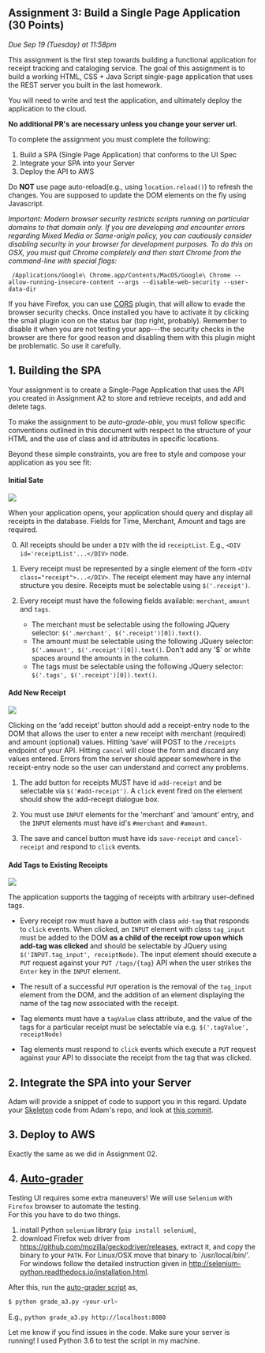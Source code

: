 Assignment 3: Build a Single Page Application (30 Points)
---
*Due Sep 19 (Tuesday) at 11:58pm*

This assignment is the first step towards building a functional application for receipt
tracking and cataloging service.  The goal of this assignment
is to build a working HTML, CSS + Java Script single-page application that uses the
REST server you built in the last homework.

You will need to write and test the application, and ultimately deploy the application
to the cloud.

**No additional PR's are necessary unless you change your server url.**

To complete the assignment you must complete the following:
1. Build a SPA (Single Page Application) that conforms to the UI Spec
2. Integrate your SPA into your Server
3. Deploy the API to AWS

Do **NOT** use page auto-reload(e.g., using `location.reload()`) to refresh the changes. 
You are supposed to update the DOM elements on the fly using Javascript. 


*Important: Modern browser security restricts scripts running on particular
domains to that domain only.  If you are developing and encounter errors
regarding Mixed Media or Same-origin policy, you can cautiously consider
disabling security in your browser for development purposes.  To do this on OSX,
you must quit Chrome completely and then start Chrome from the command-line with special flags:*
```
 /Applications/Google\ Chrome.app/Contents/MacOS/Google\ Chrome --allow-running-insecure-content --args --disable-web-security --user-data-dir
```

If you have Firefox, you can use
[CORS](https://addons.mozilla.org/en-US/firefox/addon/cors-everywhere/) plugin,
that will allow to evade the browser security checks. Once installed you have to
activate it by clicking the small plugin icon on the status bar (top right,
probably). Remember to disable it when you are not testing your app---the
security checks in the browser are there for good reason and disabling them
with this plugin might be problematic. So use it carefully.



## 1. Building the SPA
Your assignment is to create a Single-Page Application that uses the API you
created in Assignment A2 to store and retrieve receipts, and add and delete tags.

To make the assignment to be *auto-grade-able*, you must follow specific conventions outlined
in this document with respect to the structure of your HTML and the use of class and id attributes
in specific locations.

Beyond these simple constraints, you are free to style and compose your application as you see fit:

#### Initial Sate
![](is.png)

When your application opens, your application should query and display all receipts in the database.
Fields for Time, Merchant, Amount and tags are required.

0. All receipts should be under a `DIV` with the id `receiptList`. E.g., `<DIV id='receiptList'...</DIV>` node. 
1. Every receipt must be represented by a single element of the form `<DIV
   class="receipt">...</DIV>`.  The receipt element may have any internal structure you desire.
   Receipts must be selectable using `$('.receipt')`.

2. Every receipt must have the following fields available: `merchant`, `amount` and `tags`.
   * The merchant must be selectable using the following JQuery selector: `$('.merchant', $('.receipt')[0]).text()`.
   * The amount must be selectable using the following JQuery selector: `$('.amount', $('.receipt')[0]).text()`. Don't add any '$' or white spaces around the amounts in the column. 
   * The tags must be selectable using the following JQuery selector: `$('.tags', $('.receipt')[0]).text()`.

#### Add New Receipt
![](ar.png)

Clicking on the ‘add receipt’ button should add a receipt-entry node to the DOM that allows the user to enter a new receipt with merchant (required) and amount (optional) values.  Hitting ‘save’ will POST to the `/receipts` endpoint of your API.  Hitting `cancel` will close the form and discard any values entered.  Errors from the server should appear somewhere in the receipt-entry node so the user can understand and correct any problems.

1. The add button for receipts MUST have id `add-receipt` and be selectable via `$('#add-receipt')`.  A `click` event
fired on the element should show the add-receipt dialogue box.

2. You must use `INPUT` elements for the ‘merchant’ and ‘amount’ entry, and the `INPUT` elements must have id's `#merchant` and `#amount`.

3. The save and cancel button must have ids `save-receipt` and `cancel-receipt` and respond to `click` events.


#### Add Tags to Existing Receipts
![](at.png)

The application supports the tagging of receipts with arbitrary user-defined tags.

* Every receipt row must have a button with class `add-tag` that responds to `click` events.  When clicked, an `INPUT` element with class `tag_input` must be added to the DOM **as a child of the receipt row upon which add-tag was clicked** and should be selectable by JQuery using `$('INPUT.tag_input', receiptNode)`.  The input element should execute a `PUT` request against your `PUT /tags/{tag}` API when the user strikes the `Enter` key in the `INPUT` element.

* The result of a successful `PUT` operation is the removal of the `tag_input` element from the DOM, and the addition of an element displaying the name of the tag now associated with the receipt.

* Tag elements must have a `tagValue` class attribute, and the value of the tags for a particular
  receipt must be selectable via e.g. `$('.tagValue', receiptNode)`

* Tag elements must respond to `click` events which execute a `PUT` request against your API to
  dissociate the receipt from the tag that was clicked.


## 2. Integrate the SPA into your Server
Adam will provide a snippet of code to support you in this regard. Update your [Skeleton](https://github.com/amfleming/skeleton) code from Adam's repo, and look at [this commit](https://github.com/amfleming/skeleton/commit/9a8925afa9756cad50a21d1cbf42f8d8deb66d4f).

## 3. Deploy to AWS
Exactly the same as we did in Assignment 02.

## 4. [Auto-grader](grade_a3.py)
Testing UI requires some extra maneuvers! We will use `Selenium` with `Firefox` browser to automate the testing.  
For this you have to do two things.   
1. install Python `selenium` library (`pip install selenium`),
2. download Firefox web driver from https://github.com/mozilla/geckodriver/releases, extract it, and copy the binary to your `PATH`.
   For Linux/OSX move that binary to `/usr/local/bin/'. For windows follow the detailed instruction given in http://selenium-python.readthedocs.io/installation.html.  

After this, run the [auto-grader script](grade_a3.py) as, 
```bash 
$ python grade_a3.py <your-url> 
``` 

E.g., `python grade_a3.py http://localhost:8080`

Let me know if you find issues in the code. 
Make sure your server is running! I used Python 3.6 to test the script in my machine.


